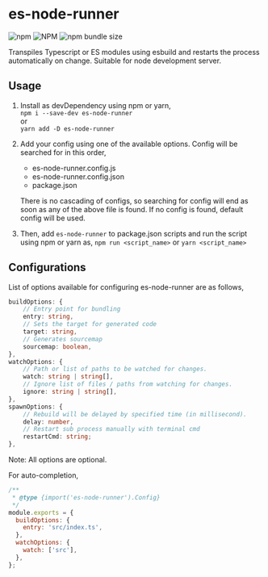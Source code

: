 # es-node-runner

![npm](https://img.shields.io/npm/v/es-node-runner) ![NPM](https://img.shields.io/npm/l/es-node-runner) ![npm bundle size](https://img.shields.io/bundlephobia/min/es-node-runner)

Transpiles Typescript or ES modules using esbuild and restarts the process automatically on change. Suitable for node development server.

## Usage

1. Install as devDependency using npm or yarn,</br>
   `npm i --save-dev es-node-runner`</br>
   or</br>
   `yarn add -D es-node-runner`

2. Add your config using one of the available options. Config will be searched for in this order,</br>

   - es-node-runner.config.js
   - es-node-runner.config.json
   - package.json

   There is no cascading of configs, so searching for config will end as soon as any of the above file is found. If no config is found, default config will be used.

3. Then, add `es-node-runner` to package.json scripts and run the script using npm or yarn as, `npm run <script_name>` or `yarn <script_name>`

## Configurations

List of options available for configuring es-node-runner are as follows,

```ts
buildOptions: {
    // Entry point for bundling
    entry: string,
    // Sets the target for generated code
    target: string,
    // Generates sourcemap
    sourcemap: boolean,
},
watchOptions: {
    // Path or list of paths to be watched for changes.
    watch: string | string[],
    // Ignore list of files / paths from watching for changes.
    ignore: string | string[],
},
spawnOptions: {
    // Rebuild will be delayed by specified time (in millisecond).
    delay: number,
    // Restart sub process manually with terminal cmd
    restartCmd: string;
},
```

Note: All options are optional.

For auto-completion,

```js
/**
 * @type {import('es-node-runner').Config}
 */
module.exports = {
  buildOptions: {
    entry: 'src/index.ts',
  },
  watchOptions: {
    watch: ['src'],
  },
};
```
